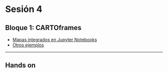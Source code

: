 # Sesión 4

## Bloque 1: CARTOframes

* [Mapas integrados en Jupyter Notebooks](http://nbviewer.jupyter.org/github/CartoDB/carto-workshop/blob/master/06-sdks/exercises/python_SDK/CARTO_Frames.ipynb)
* [Otros ejemplos](http://nbviewer.jupyter.org/github/CartoDB/cartoframes/tree/master/examples/)

---

## Hands on